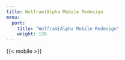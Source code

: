 ```yaml
---
title: Wolfram|Alpha Mobile Redesign
menu:
  port:
    title: "Wolfram|Alpha Mobile Redesign"
    weight: 130
---
```


{{< mobile >}}